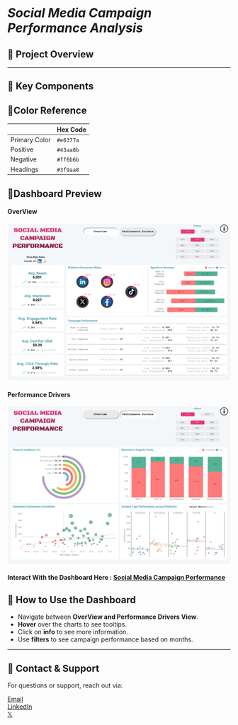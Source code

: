 # *Social Media Campaign Performance Analysis*

## 📌 Project Overview

---

## 📌 Key Components


## 📌Color Reference

|            | Hex Code  |
|---------------|----------|
| Primary Color           | `#e6377a` |
| Positive          | `#43aa8b` |
| Negative  | `#ff6b6b` |
| Headings  | `#3f9aa8` |

## 📌Dashboard Preview
#### OverView
![OverView](https://github.com/bijoypantu/Social-Media-Campaign-Performance-Analysis/blob/main/Icons%20&%20Images/Overview.png?raw=true)
#### Performance Drivers
![PerformanceDrivers](https://github.com/bijoypantu/Social-Media-Campaign-Performance-Analysis/blob/main/Icons%20&%20Images/Performance%20Drivers.png?raw=true)
#### Interact With the Dashboard Here : [Social Media Campaign Performance](https://public.tableau.com/app/profile/bijoy.pantu/viz/SocialMediaCampaignPerformanceRWFDS04D01/Overview)

## 📌 How to Use the Dashboard
- Navigate between **OverView and Performance Drivers View**.
- **Hover** over the charts to see tooltips.
- Click on **info** to see more information.
- Use **filters** to see campaign performance based on months.
---

## 📌 Contact & Support
For questions or support, reach out via:

[Email](bijoypantu176@gmail.com)  
[LinkedIn](https://www.linkedin.com/in/bijoypantu/)  
[𝕏](https://x.com/BijoyPantu)
